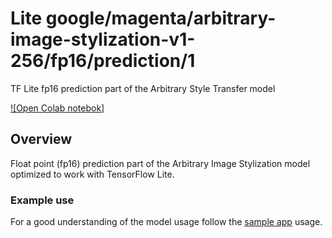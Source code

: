 # Lite google/magenta/arbitrary-image-stylization-v1-256/fp16/prediction/1
TF Lite fp16 prediction part of the Arbitrary Style Transfer model

<!-- asset-path: legacy -->
<!-- parent-model: google/magenta/arbitrary-image-stylization-v1-256/2 -->

[![Open Colab notebok]](https://colab.research.google.com/github/tensorflow/tensorflow/blob/master/tensorflow/lite/g3doc/models/style_transfer/overview.ipynb)

## Overview
Float point (fp16) prediction part of the Arbitrary Image Stylization model
optimized to work with TensorFlow Lite.

### Example use
For a good understanding of the model usage follow the
[sample app](https://github.com/tensorflow/examples/blob/master/lite/examples/style_transfer/android/app/src/main/java/org/tensorflow/lite/examples/styletransfer/StyleTransferModelExecutor.kt)
usage.
